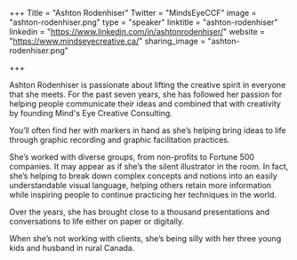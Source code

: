 +++
Title = "Ashton Rodenhiser"
Twitter = "MindsEyeCCF"
image = "ashton-rodenhiser.png"
type = "speaker"
linktitle = "ashton-rodenhiser"
linkedin = "https://www.linkedin.com/in/ashtonrodenhiser/"
website = "https://www.mindseyecreative.ca/"
sharing_image = "ashton-rodenhiser.png"

+++

Ashton Rodenhiser is passionate about lifting the creative spirit in everyone that she meets. For the past seven years, she has followed her passion for helping people communicate their ideas and combined that with creativity by founding Mind's Eye Creative Consulting.

You’ll often find her with markers in hand as she’s helping bring ideas to life through graphic recording and graphic facilitation practices.

She’s worked with diverse groups, from non-profits to Fortune 500 companies. It may appear as if she’s the silent illustrator in the room. In fact, she’s helping to break down complex concepts and notions into an easily understandable visual language, helping others retain more information while inspiring people to continue practicing her techniques in the world.

Over the years, she has brought close to a thousand presentations and conversations to life either on paper or digitally.

When she’s not working with clients, she’s being silly with her three young kids and husband in rural Canada.

